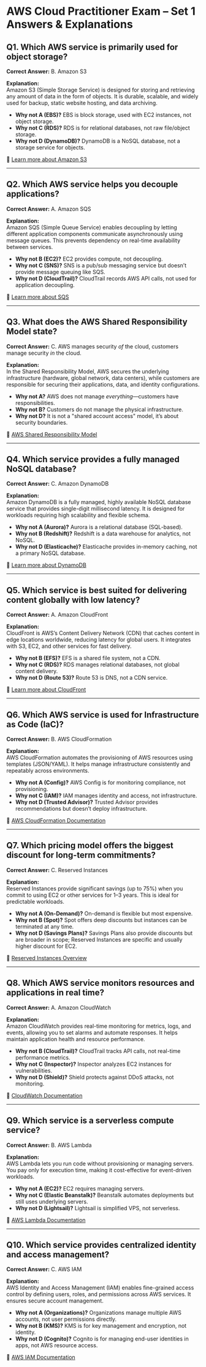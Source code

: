 # AWS Cloud Practitioner Exam – Set 1 Answers & Explanations

## Q1. Which AWS service is primarily used for object storage?
**Correct Answer:** B. Amazon S3  

**Explanation:**  
Amazon S3 (Simple Storage Service) is designed for storing and retrieving any amount of data in the form of objects. It is durable, scalable, and widely used for backup, static website hosting, and data archiving.  
- **Why not A (EBS)?** EBS is block storage, used with EC2 instances, not object storage.  
- **Why not C (RDS)?** RDS is for relational databases, not raw file/object storage.  
- **Why not D (DynamoDB)?** DynamoDB is a NoSQL database, not a storage service for objects.  

🔗 [Learn more about Amazon S3](https://docs.aws.amazon.com/s3/index.html)  

---

## Q2. Which AWS service helps you decouple applications?
**Correct Answer:** A. Amazon SQS  

**Explanation:**  
Amazon SQS (Simple Queue Service) enables decoupling by letting different application components communicate asynchronously using message queues. This prevents dependency on real-time availability between services.  
- **Why not B (EC2)?** EC2 provides compute, not decoupling.  
- **Why not C (SNS)?** SNS is a pub/sub messaging service but doesn’t provide message queuing like SQS.  
- **Why not D (CloudTrail)?** CloudTrail records AWS API calls, not used for application decoupling.  

🔗 [Learn more about SQS](https://docs.aws.amazon.com/AWSSimpleQueueService/latest/SQSDeveloperGuide/welcome.html)  

---

## Q3. What does the AWS Shared Responsibility Model state?
**Correct Answer:** C. AWS manages security *of* the cloud, customers manage security *in* the cloud.  

**Explanation:**  
In the Shared Responsibility Model, AWS secures the underlying infrastructure (hardware, global network, data centers), while customers are responsible for securing their applications, data, and identity configurations.  
- **Why not A?** AWS does not manage *everything*—customers have responsibilities.  
- **Why not B?** Customers do not manage the physical infrastructure.  
- **Why not D?** It is not a "shared account access" model, it’s about security boundaries.  

🔗 [AWS Shared Responsibility Model](https://aws.amazon.com/compliance/shared-responsibility-model/)  

---

## Q4. Which service provides a fully managed NoSQL database?
**Correct Answer:** C. Amazon DynamoDB  

**Explanation:**  
Amazon DynamoDB is a fully managed, highly available NoSQL database service that provides single-digit millisecond latency. It is designed for workloads requiring high scalability and flexible schema.  
- **Why not A (Aurora)?** Aurora is a relational database (SQL-based).  
- **Why not B (Redshift)?** Redshift is a data warehouse for analytics, not NoSQL.  
- **Why not D (Elasticache)?** Elasticache provides in-memory caching, not a primary NoSQL database.  

🔗 [Learn more about DynamoDB](https://docs.aws.amazon.com/amazondynamodb/latest/developerguide/Introduction.html)  

---

## Q5. Which service is best suited for delivering content globally with low latency?
**Correct Answer:** A. Amazon CloudFront  

**Explanation:**  
CloudFront is AWS’s Content Delivery Network (CDN) that caches content in edge locations worldwide, reducing latency for global users. It integrates with S3, EC2, and other services for fast delivery.  
- **Why not B (EFS)?** EFS is a shared file system, not a CDN.  
- **Why not C (RDS)?** RDS manages relational databases, not global content delivery.  
- **Why not D (Route 53)?** Route 53 is DNS, not a CDN service.  

🔗 [Learn more about CloudFront](https://docs.aws.amazon.com/AmazonCloudFront/latest/DeveloperGuide/Introduction.html)  

---

## Q6. Which AWS service is used for Infrastructure as Code (IaC)?
**Correct Answer:** B. AWS CloudFormation  

**Explanation:**  
AWS CloudFormation automates the provisioning of AWS resources using templates (JSON/YAML). It helps manage infrastructure consistently and repeatably across environments.  
- **Why not A (Config)?** AWS Config is for monitoring compliance, not provisioning.  
- **Why not C (IAM)?** IAM manages identity and access, not infrastructure.  
- **Why not D (Trusted Advisor)?** Trusted Advisor provides recommendations but doesn’t deploy infrastructure.  

🔗 [AWS CloudFormation Documentation](https://docs.aws.amazon.com/AWSCloudFormation/latest/UserGuide/Welcome.html)  

---

## Q7. Which pricing model offers the biggest discount for long-term commitments?
**Correct Answer:** C. Reserved Instances  

**Explanation:**  
Reserved Instances provide significant savings (up to 75%) when you commit to using EC2 or other services for 1–3 years. This is ideal for predictable workloads.  
- **Why not A (On-Demand)?** On-demand is flexible but most expensive.  
- **Why not B (Spot)?** Spot offers deep discounts but instances can be terminated at any time.  
- **Why not D (Savings Plans)?** Savings Plans also provide discounts but are broader in scope; Reserved Instances are specific and usually higher discount for EC2.  

🔗 [Reserved Instances Overview](https://docs.aws.amazon.com/AWSEC2/latest/UserGuide/ec2-reserved-instances.html)  

---

## Q8. Which AWS service monitors resources and applications in real time?
**Correct Answer:** A. Amazon CloudWatch  

**Explanation:**  
Amazon CloudWatch provides real-time monitoring for metrics, logs, and events, allowing you to set alarms and automate responses. It helps maintain application health and resource performance.  
- **Why not B (CloudTrail)?** CloudTrail tracks API calls, not real-time performance metrics.  
- **Why not C (Inspector)?** Inspector analyzes EC2 instances for vulnerabilities.  
- **Why not D (Shield)?** Shield protects against DDoS attacks, not monitoring.  

🔗 [CloudWatch Documentation](https://docs.aws.amazon.com/AmazonCloudWatch/latest/monitoring/WhatIsCloudWatch.html)  

---

## Q9. Which service is a serverless compute service?
**Correct Answer:** B. AWS Lambda  

**Explanation:**  
AWS Lambda lets you run code without provisioning or managing servers. You pay only for execution time, making it cost-effective for event-driven workloads.  
- **Why not A (EC2)?** EC2 requires managing servers.  
- **Why not C (Elastic Beanstalk)?** Beanstalk automates deployments but still uses underlying servers.  
- **Why not D (Lightsail)?** Lightsail is simplified VPS, not serverless.  

🔗 [AWS Lambda Documentation](https://docs.aws.amazon.com/lambda/latest/dg/welcome.html)  

---

## Q10. Which service provides centralized identity and access management?
**Correct Answer:** C. AWS IAM  

**Explanation:**  
AWS Identity and Access Management (IAM) enables fine-grained access control by defining users, roles, and permissions across AWS services. It ensures secure account management.  
- **Why not A (Organizations)?** Organizations manage multiple AWS accounts, not user permissions directly.  
- **Why not B (KMS)?** KMS is for key management and encryption, not identity.  
- **Why not D (Cognito)?** Cognito is for managing end-user identities in apps, not AWS resource access.  

🔗 [AWS IAM Documentation](https://docs.aws.amazon.com/IAM/latest/UserGuide/introduction.html)  
